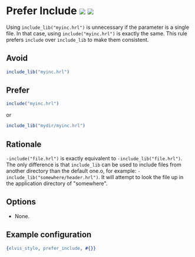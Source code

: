 # Prefer Include [![](https://img.shields.io/badge/since-4.2.0-blue)](https://github.com/inaka/elvis_core/releases/tag/4.2.0) ![](https://img.shields.io/badge/BEAM-yes-orange)

Using `include_lib("myinc.hrl")` is unnecessary if the parameter is a single file. In that case, using `include("myinc.hrl")` is exactly the same.
This rule prefers `include` over `include_lib` to make them consistent.

## Avoid

```erlang
include_lib("myinc.hrl")
```

## Prefer

```erlang
include("myinc.hrl")
```

or

```erlang
include_lib("mydir/myinc.hrl")
```

## Rationale
`-include("file.hrl")` is exactly equivalent to `-include_lib("file.hrl")`. The only difference is that `include_lib` can be used to include files from another directory than the default one.o, for example: `-include_lib("somewhere/header.hrl")`. It will attempt to look the file up in the application directory of "somewhere".

## Options

- None.

## Example configuration

```erlang
{elvis_style, prefer_include, #{}}
```
